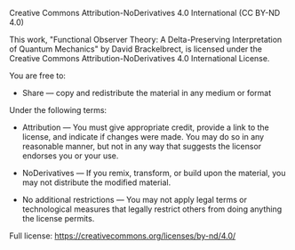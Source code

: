 Creative Commons Attribution-NoDerivatives 4.0 International (CC BY-ND 4.0)

This work, "Functional Observer Theory: A Delta-Preserving Interpretation of Quantum Mechanics" by David Brackelbrect, is licensed under the Creative Commons Attribution-NoDerivatives 4.0 International License.

You are free to:

- Share — copy and redistribute the material in any medium or format

Under the following terms:

- Attribution — You must give appropriate credit, provide a link to the license, and indicate if changes were made. You may do so in any reasonable manner, but not in any way that suggests the licensor endorses you or your use.

- NoDerivatives — If you remix, transform, or build upon the material, you may not distribute the modified material.

- No additional restrictions — You may not apply legal terms or technological measures that legally restrict others from doing anything the license permits.

Full license: https://creativecommons.org/licenses/by-nd/4.0/
